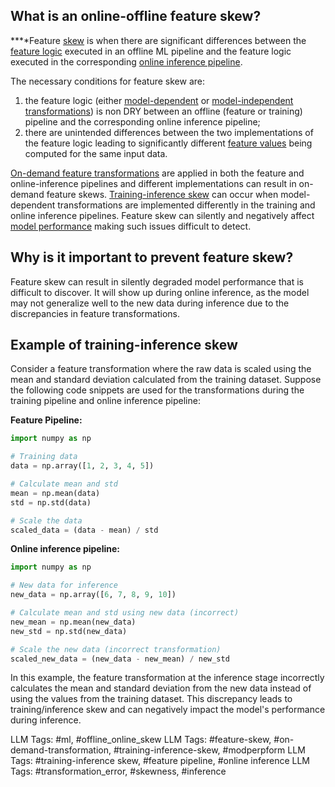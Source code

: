 **What is an online-offline feature skew?**
-------------------------------------------

**‍**Feature [skew](https://www.hopsworks.ai/dictionary/skew) is when there are significant differences between the [feature logic](https://www.hopsworks.ai/dictionary/feature-logic) executed in an offline ML pipeline and the feature logic executed in the corresponding [online inference pipeline](https://www.hopsworks.ai/dictionary/online-inference-pipeline).

The necessary conditions for feature skew are:

1. the feature logic (either [model-dependent](https://www.hopsworks.ai/dictionary/model-dependent-transformations) or [model-independent transformations](https://www.hopsworks.ai/dictionary/model-independent-transformations)) is non DRY between an offline (feature or training) pipeline and the corresponding online inference pipeline;
2. there are unintended differences between the two implementations of the feature logic leading to significantly different [feature values](http://www.hopsworks.ai/dictionary/feature-value) being computed for the same input data.

[On-demand feature transformations](https://www.hopsworks.ai/dictionary/on-demand-transformation) are applied in both the feature and online-inference pipelines and different implementations can result in on-demand feature skews. [Training-inference skew](https://www.hopsworks.ai/dictionary/training-inference-skew) can occur when model-dependent transformations are implemented differently in the training and online inference pipelines. Feature skew can silently and negatively affect [model performance](http://www.hopsworks.ai/dictionary/model-performance) making such issues difficult to detect.

**Why is it important to prevent feature skew?**
------------------------------------------------

Feature skew can result in silently degraded model performance that is difficult to discover. It will show up during online inference, as the model may not generalize well to the new data during inference due to the discrepancies in feature transformations. 

**Example of training-inference skew**
--------------------------------------

Consider a feature transformation where the raw data is scaled using the mean and standard deviation calculated from the training dataset. Suppose the following code snippets are used for the transformations during the training pipeline and online inference pipeline:

**Feature Pipeline:** 


```Python
import numpy as np

# Training data
data = np.array([1, 2, 3, 4, 5])

# Calculate mean and std
mean = np.mean(data)
std = np.std(data)

# Scale the data
scaled_data = (data - mean) / std

```
**Online inference pipeline:**


```Python
import numpy as np

# New data for inference
new_data = np.array([6, 7, 8, 9, 10])

# Calculate mean and std using new data (incorrect)
new_mean = np.mean(new_data)
new_std = np.std(new_data)

# Scale the new data (incorrect transformation)
scaled_new_data = (new_data - new_mean) / new_std

```
In this example, the feature transformation at the inference stage incorrectly calculates the mean and standard deviation from the new data instead of using the values from the training dataset. This discrepancy leads to training/inference skew and can negatively impact the model's performance during inference.


LLM Tags:  #ml, #offline_online_skew
LLM Tags:  #feature-skew, #on-demand-transformation, #training-inference-skew, #modperpform
LLM Tags:  #training-inference skew, #feature pipeline, #online inference
LLM Tags:  #transformation_error, #skewness, #inference